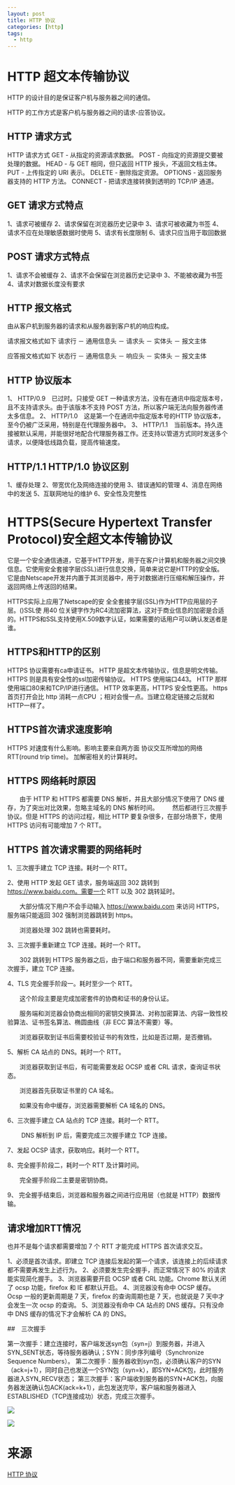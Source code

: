 ```yaml
---
layout: post
title: HTTP 协议
categories: [http]
tags:
  - http
---
```



# HTTP 超文本传输协议

HTTP 的设计目的是保证客户机与服务器之间的通信。

HTTP 的工作方式是客户机与服务器之间的请求-应答协议。

## HTTP 请求方式

HTTP 请求方式
GET - 从指定的资源请求数据。
POST - 向指定的资源提交要被处理的数据。
HEAD - 与 GET 相同，但只返回 HTTP 报头，不返回文档主体。
PUT - 上传指定的 URI 表示。
DELETE - 删除指定资源。
OPTIONS - 返回服务器支持的 HTTP 方法。
CONNECT - 把请求连接转换到透明的 TCP/IP 通道。







## GET 请求方式特点

1、请求可被缓存
2、请求保留在浏览器历史记录中
3、请求可被收藏为书签
4、请求不应在处理敏感数据时使用
5、请求有长度限制
6、请求只应当用于取回数据

## POST 请求方式特点

1、请求不会被缓存
2、请求不会保留在浏览器历史记录中
3、不能被收藏为书签
4、请求对数据长度没有要求

## HTTP 报文格式

由从客户机到服务器的请求和从服务器到客户机的响应构成。

请求报文格式如下
请求行 － 通用信息头 － 请求头 － 实体头 － 报文主体

应答报文格式如下
状态行 － 通用信息头 － 响应头 － 实体头 － 报文主体
## HTTP 协议版本

1、 HTTP/0.9　已过时。只接受 GET 一种请求方法，没有在通讯中指定版本号，且不支持请求头。由于该版本不支持 POST 方法，所以客户端无法向服务器传递太多信息。
2、 HTTP/1.0　这是第一个在通讯中指定版本号的HTTP 协议版本，至今仍被广泛采用，特别是在代理服务器中。
3、 HTTP/1.1　当前版本。持久连接被默认采用，并能很好地配合代理服务器工作。还支持以管道方式同时发送多个请求，以便降低线路负载，提高传输速度。

## HTTP/1.1   HTTP/1.0 协议区别

1、缓存处理
2、带宽优化及网络连接的使用
3、错误通知的管理
4、消息在网络中的发送
5、互联网地址的维护
6、安全性及完整性

# HTTPS(Secure Hypertext Transfer Protocol)安全超文本传输协议

它是一个安全通信通道，它基于HTTP开发，用于在客户计算机和服务器之间交换信息。它使用安全套接字层(SSL)进行信息交换，简单来说它是HTTP的安全版。 它是由Netscape开发并内置于其浏览器中，用于对数据进行压缩和解压操作，并返回网络上传送回的结果。

HTTPS实际上应用了Netscape的安 全全套接字层(SSL)作为HTTP应用层的子层。()SSL使 用40 位关键字作为RC4流加密算法，这对于商业信息的加密是合适的。HTTPS和SSL支持使用X.509数字认证，如果需要的话用户可以确认发送者是谁。

## HTTPS和HTTP的区别

HTTPS 协议需要有ca申请证书。
HTTP 是超文本传输协议，信息是明文传输。
HTTPS 则是具有安全性的ssl加密传输协议。
HTTPS 使用端口443。
HTTP 那样使用端口80来和TCP/IP进行通信。
HTTP 效率更高，HTTPS 安全性更高。
https 首页打开会比 http 消耗一点CPU ；相对会慢一点。当建立稳定链接之后就和HTTP一样了。

## HTTPS首次请求速度影响

HTTPS 对速度有什么影响。影响主要来自两方面
协议交互所增加的网络 RTT(round trip time)。
加解密相关的计算耗时。

## HTTPS 网络耗时原因
　　由于 HTTP 和 HTTPS 都需要 DNS 解析，并且大部分情况下使用了 DNS 缓存，为了突出对比效果，忽略主域名的 DNS 解析时间。
　　然后都进行三次握手协议。但是 HTTPS 的访问过程，相比 HTTP 要复杂很多，在部分场景下，使用 HTTPS 访问有可能增加 7 个 RTT。

## HTTPS 首次请求需要的网络耗时

1、三次握手建立 TCP 连接。耗时一个 RTT。

2、使用 HTTP 发起 GET 请求，服务端返回 302 跳转到 https://www.baidu.com。需要一个 RTT 以及 302 跳转延时。

　　大部分情况下用户不会手动输入 https://www.baidu.com 来访问 HTTPS，服务端只能返回 302 强制浏览器跳转到 https。

　　浏览器处理 302 跳转也需要耗时。

3、三次握手重新建立 TCP 连接。耗时一个 RTT。

　　302 跳转到 HTTPS 服务器之后，由于端口和服务器不同，需要重新完成三次握手，建立 TCP 连接。

4、TLS 完全握手阶段一。耗时至少一个 RTT。

　　这个阶段主要是完成加密套件的协商和证书的身份认证。

　　服务端和浏览器会协商出相同的密钥交换算法、对称加密算法、内容一致性校验算法、证书签名算法、椭圆曲线（非 ECC 算法不需要）等。

　　浏览器获取到证书后需要校验证书的有效性，比如是否过期，是否撤销。

5、解析 CA 站点的 DNS。耗时一个 RTT。

　　浏览器获取到证书后，有可能需要发起 OCSP 或者 CRL 请求，查询证书状态。

　　浏览器首先获取证书里的 CA 域名。

　　如果没有命中缓存，浏览器需要解析 CA 域名的 DNS。

6、三次握手建立 CA 站点的 TCP 连接。耗时一个 RTT。

　　 DNS 解析到 IP 后，需要完成三次握手建立 TCP 连接。

7、发起 OCSP 请求，获取响应。耗时一个 RTT。

8、完全握手阶段二，耗时一个 RTT 及计算时间。

　　完全握手阶段二主要是密钥协商。

9、 完全握手结束后，浏览器和服务器之间进行应用层（也就是 HTTP）数据传输。

## 请求增加RTT情况

也并不是每个请求都需要增加 7 个 RTT 才能完成 HTTPS 首次请求交互。

1、必须是首次请求。即建立 TCP 连接后发起的第一个请求，该连接上的后续请求都不需要再发生上述行为。
2、必须要发生完全握手，而正常情况下 80% 的请求能实现简化握手。
3、浏览器需要开启 OCSP 或者 CRL 功能。Chrome 默认关闭了 ocsp 功能，firefox 和 IE 都默认开启。
4、浏览器没有命中 OCSP 缓存。Ocsp 一般的更新周期是 7 天，firefox 的查询周期也是 7 天，也就说是 7 天中才会发生一次 ocsp 的查询。
5、浏览器没有命中 CA 站点的 DNS 缓存。只有没命中 DNS 缓存的情况下才会解析 CA 的 DNS。



##　三次握手


第一次握手：建立连接时，客户端发送syn包（syn=j）到服务器，并进入SYN_SENT状态，等待服务器确认；SYN：同步序列编号（Synchronize Sequence Numbers）。
第二次握手：服务器收到syn包，必须确认客户的SYN（ack=j+1），同时自己也发送一个SYN包（syn=k），即SYN+ACK包，此时服务器进入SYN_RECV状态；
第三次握手：客户端收到服务器的SYN+ACK包，向服务器发送确认包ACK(ack=k+1），此包发送完毕，客户端和服务器进入ESTABLISHED（TCP连接成功）状态，完成三次握手。

![](/assets/images/20170605110405666.png)

![](/assets/images/20170606084851272.png)

# 来源
[HTTP 协议](https://www.cnblogs.com/sharesdk/p/9361653.html)
